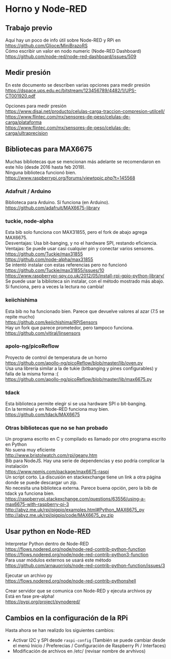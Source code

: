 # Horno y Node-RED

## Trabajo previo
Aquí hay un poco de info útil sobre Node-RED y RPi en  
https://github.com/Glioce/MiniBrazoRS  
Cómo escribir un valor en nodo numeric (Node-RED Dashboard)  
https://github.com/node-red/node-red-dashboard/issues/509  

## Medir presión  
En este documento se describen varias opciones para medir presión  
https://dspace.ups.edu.ec/bitstream/123456789/4482/1/UPS-CT001920.pdf  

Opciones para medir presión  
https://www.disai.net/producto/celulas-carga-traccion-compresion-utilcell/  
https://www.flintec.com/mx/sensores-de-peso/celulas-de-carga/plataforma  
https://www.flintec.com/mx/sensores-de-peso/celulas-de-carga/ultraprecision  

## Bibliotecas para MAX6675
Muchas bibliotecas que se mencionan más adelante se recomendaron en este hilo (desde 2016 hasta feb 2019).  
Ninguna biblioteca funcionó bien.  
https://www.raspberrypi.org/forums/viewtopic.php?t=145568  

### Adafruit / Arduino
Biblioteca para Arduino. Sí funciona (en Arduino).  
https://github.com/adafruit/MAX6675-library  

### tuckie, node-alpha
Esta bib solo funciona con MAX31855, pero el fork de abajo agrega MAX6675.  
Desventajas: Usa bit-banging, y no el hardware SPI, restando eficiencia.  
Ventajas: Se puede usar casi cualquier pin y conectar varios sensores.  
https://github.com/Tuckie/max31855  
https://github.com/node-alpha/max31855  
Se intentó instalar con estas referencias pero no funcionó  
https://github.com/Tuckie/max31855/issues/10  
https://www.raspberrypi-spy.co.uk/2012/05/install-rpi-gpio-python-library/  
Se puede usar la biblioteca sin instalar, con el método mostrado más abajo.  
Sí funciona, pero a veces la lectura no cambia!  

### keiichishima
Esta bib no ha funcionado bien.
Parece que devuelve valores al azar (7.5 se repite mucho)  
https://github.com/keiichishima/RPiSensors  
Hay un fork que parece prometedor, pero tampoco funciona.  
https://github.com/vitiral/linsensors  

### apolo-ng/picoReflow
Proyecto de control de temperatura de un horno  
https://github.com/apollo-ng/picoReflow/blob/master/lib/oven.py  
Usa una librería similar a la de tukie (bitbanging y pines configurables) y falla de la misma forma :(  
https://github.com/apollo-ng/picoReflow/blob/master/lib/max6675.py

### tdack
Esta biblioteca permite elegir si se usa hardware SPI o bit-banging.  
En la terminal y en Node-RED funciona muy bien.  
https://github.com/tdack/MAX6675  

### Otras bibliotecas que no se han probado  
Un programa escrito en C y compilado es llamado por otro programa escrito en Python  
No suena muy eficiente  
http://www.bristolwatch.com/rpi/geany.htm  
Bib para NodeJS. Hay una serie de dependencias y eso podría complicar la instalación  
https://www.npmjs.com/package/max6675-raspi  
Un script corto. La discusión en stackexchange tiene un link a otra página donde se puede descargar un zip.  
No necesita una biblioteca externa. Parece buena opción, pero la bib de tdack ya funciona bien.  
https://raspberrypi.stackexchange.com/questions/63556/using-a-max6675-with-raspberry-pi-3  
http://abyz.me.uk/rpi/pigpio/examples.html#Python_MAX6675_py  
http://abyz.me.uk/rpi/pigpio/code/MAX6675_py.zip  

## Usar python en Node-RED
Interpretar Python dentro de Node-RED  
https://flows.nodered.org/node/node-red-contrib-python-function  
https://flows.nodered.org/node/node-red-contrib-python3-function  
Para usar módulos externos se usará este método  
https://github.com/arnauorriols/node-red-contrib-python-function/issues/3  

Ejecutar un archivo py  
https://flows.nodered.org/node/node-red-contrib-pythonshell

Crear servidor que se comunica con Node-RED y ejecuta archivos py  
Está en fase pre-alpha!  
https://pypi.org/project/pynodered/  

## Cambios en la configuración de la RPi
Hasta ahora se han realizdo los siguientes cambios:  
+ Activar I2C y SPI desde `raspi-config` (También se puede cambiar desde el menú Inicio / Preferecias / Configuración de Raspberry Pi / Interfaces)  
+ Modificación de archivos en /etc/ (revisar nombre de arvhivos)  

